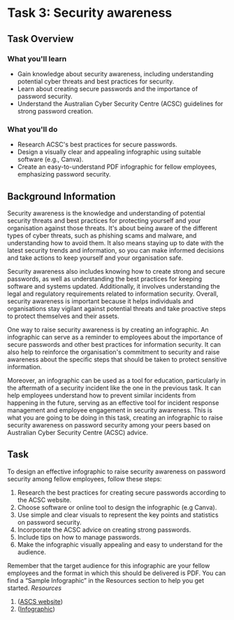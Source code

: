 # Task 3: Security awareness

## Task Overview
### What you'll learn
- Gain knowledge about security awareness, including understanding potential cyber threats and best practices for security.
- Learn about creating secure passwords and the importance of password security.
- Understand the Australian Cyber Security Centre (ACSC) guidelines for strong password creation.
### What you'll do
- Research ACSC's best practices for secure passwords.
- Design a visually clear and appealing infographic using suitable software (e.g., Canva).
- Create an easy-to-understand PDF infographic for fellow employees, emphasizing password security.

## Background Information
Security awareness is the knowledge and understanding of potential security threats and best practices for protecting yourself and your organisation against those threats. It's about being aware of the different types of cyber threats, such as phishing scams and malware, and understanding how to avoid them. It also means staying up to date with the latest security trends and information, so you can make informed decisions and take actions to keep yourself and your organisation safe.

Security awareness also includes knowing how to create strong and secure passwords, as well as understanding the best practices for keeping software and systems updated. Additionally, it involves understanding the legal and regulatory requirements related to information security. Overall, security awareness is important because it helps individuals and organisations stay vigilant against potential threats and take proactive steps to protect themselves and their assets.

One way to raise security awareness is by creating an infographic. An infographic can serve as a reminder to employees about the importance of secure passwords and other best practices for information security. It can also help to reinforce the organisation's commitment to security and raise awareness about the specific steps that should be taken to protect sensitive information.

Moreover, an infographic can be used as a tool for education, particularly in the aftermath of a security incident like the one in the previous task. It can help employees understand how to prevent similar incidents from happening in the future, serving as an effective tool for incident response management and employee engagement in security awareness. This is what you are going to be doing in this task, creating an infographic to raise security awareness on password security among your peers based on Australian Cyber Security Centre (ACSC) advice.

## Task
To design an effective infographic to raise security awareness on password security among fellow employees, follow these steps:

1. Research the best practices for creating secure passwords according to the ACSC website.
2. Choose software or online tool to design the infographic (e.g Canva).
3. Use simple and clear visuals to represent the key points and statistics on password security.
4. Incorporate the ACSC advice on creating strong passwords.
5. Include tips on how to manage passwords.
6. Make the infographic visually appealing and easy to understand for the audience.

Remember that the target audience for this infographic are your fellow employees and the format in which this should be delivered is PDF. You can find a “Sample Infographic” in the Resources section to help you get started.
*Resources*
1. ([ASCS website](https://www.cyber.gov.au/))
2. ([Infographic](https://comtact.co.uk/infographic-the-6-steps-to-a-successful-cyber-security-user-awareness-programme/))
